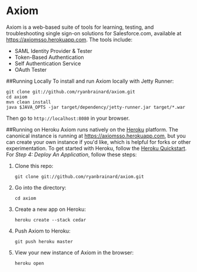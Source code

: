 # Axiom
Axiom is a web-based suite of tools for learning, testing, and troubleshooting single sign-on solutions for Salesforce.com,
available at <https://axiomsso.herokuapp.com>. 
The tools include:

 * SAML Identity Provider & Tester
 * Token-Based Authentication
 * Self Authentication Service
 * OAuth Tester

##Running Locally
To install and run Axiom locally with Jetty Runner:

    git clone git://github.com/ryanbrainard/axiom.git
    cd axiom
    mvn clean install
    java $JAVA_OPTS -jar target/dependency/jetty-runner.jar target/*.war

Then go to `http://localhost:8080` in your browser.

##Running on Heroku
Axiom runs natively on the [Heroku](http://heroku.com) platform.
The canonical instance is running at <https://axiomsso.herokuapp.com>,
but you can create your own instance if you'd like, which is helpful for forks or other experimentation.
To get started with Heroku, follow the [Heroku Quickstart](http://devcenter.heroku.com/articles/quickstart).
For _Step 4: Deploy An Application_, follow these steps:

1. Clone this repo:

    `git clone git://github.com/ryanbrainard/axiom.git`

2. Go into the directory:

    `cd axiom`

3. Create a new app on Heroku:

    `heroku create --stack cedar`

4. Push Axiom to Heroku:

    `git push heroku master`

5. View your new instance of Axiom in the browser:

    `heroku open`

